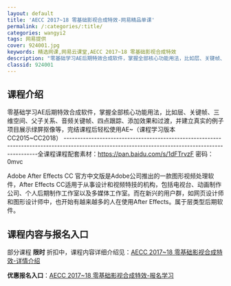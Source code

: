 ```yaml
---
layout: default
title: 'AECC 2017~18 零基础影视合成特效-网易精品单课'
permalink: /:categories/:title/
categories: wangyi2
tags: 网易提供
cover: 924001.jpg
keywords: 精选网课,网易云课堂,AECC 2017~18 零基础影视合成特效
description: "零基础学习AE后期特效合成软件，掌握全部核心功能用法，比如层、关键帧、三维空间、父子关系、音频关键帧、四点跟踪、添加效果和过渡，并建立真实的例子项目展示绿屏抠像等，完结课程后轻松使用AE~（"
classid: 924001
---
```


## 课程介绍

零基础学习AE后期特效合成软件，掌握全部核心功能用法，比如层、关键帧、三维空间、父子关系、音频关键帧、四点跟踪、添加效果和过渡，并建立真实的例子项目展示绿屏抠像等，完结课程后轻松使用AE~（课程学习版本CC2015~CC2018）
--------------------------------------------------------------------------------------------------------------------------------------------------全课程课程配套素材：https://pan.baidu.com/s/1dFTrvzF 密码：0mvc

Adobe After Effects CC 官方中文版是Adobe公司推出的一款图形视频处理软件，After Effects CC适用于从事设计和视频特技的机构，包括电视台、动画制作公司、个人后期制作工作室以及多媒体工作室。而在新兴的用户群，如网页设计师和图形设计师中，也开始有越来越多的人在使用After Effects。属于层类型后期软件。

## 课程内容与报名入口

部分课程 **限时** 折扣中，课程内容详细介绍见：[AECC 2017~18 零基础影视合成特效-详情介绍](https://study.163.com/course/introduction/924001.htm?share=1&shareId=1025206652&utm_campaign=share&utm_medium=iphoneShare&utm_source=&utm_u=1025206652)

**优惠报名入口**：[AECC 2017~18 零基础影视合成特效-报名学习](https://study.163.com/course/introduction/924001.htm?share=1&shareId=1025206652&utm_campaign=share&utm_medium=iphoneShare&utm_source=&utm_u=1025206652)

